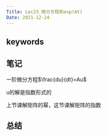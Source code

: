 ```yaml
---
Title: Lec23_微分方程和exp(At)
Date: 2021-12-24
---
```


## keywords

## 笔记

一阶微分方程$\frac{du}{dt}=Au$

u的解是指数形式的

上节课解矩阵的幂，这节课解矩阵的指数

## 总结